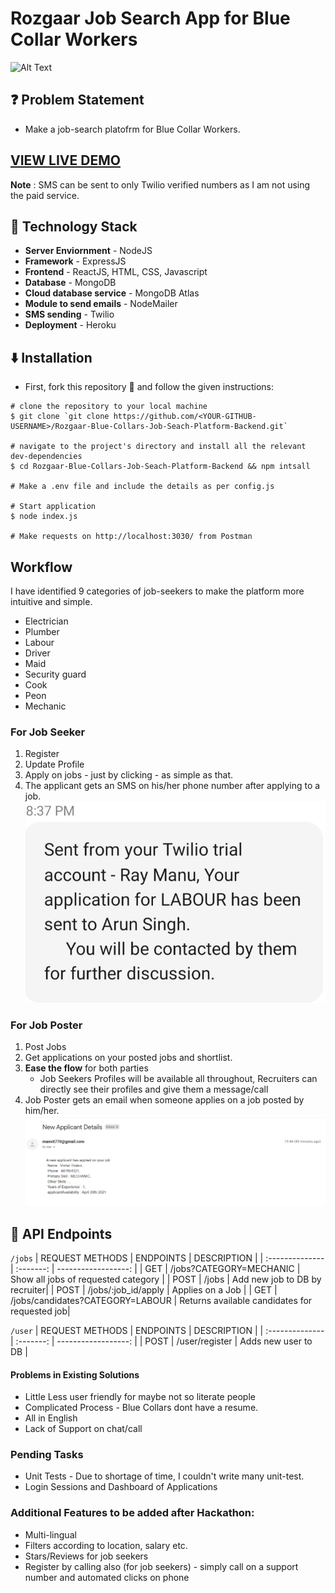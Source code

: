 # Rozgaar Job Search App for Blue Collar Workers

![Alt Text](https://media.giphy.com/media/A8pRmkexvl9jCdzS5D/giphy.gif)

## ❓ Problem Statement

- Make a job-search platofrm for Blue Collar Workers.

## [VIEW LIVE DEMO](https://practical-jepsen-534aed.netlify.app/)

**Note** : SMS can be sent to only Twilio verified numbers as I am not using the paid service.

## 🚧 Technology Stack

- **Server Enviornment** - NodeJS
- **Framework** - ExpressJS
- **Frontend** - ReactJS, HTML, CSS, Javascript
- **Database** - MongoDB
- **Cloud database service** - MongoDB Atlas
- **Module to send emails** - NodeMailer
- **SMS sending** - Twilio
- **Deployment** - Heroku

## ⬇️ Installation

- First, fork this repository 🍴 and follow the given instructions:

```
# clone the repository to your local machine
$ git clone `git clone https://github.com/<YOUR-GITHUB-USERNAME>/Rozgaar-Blue-Collars-Job-Seach-Platform-Backend.git`

# navigate to the project's directory and install all the relevant dev-dependencies
$ cd Rozgaar-Blue-Collars-Job-Seach-Platform-Backend && npm intsall

# Make a .env file and include the details as per config.js

# Start application
$ node index.js

# Make requests on http://localhost:3030/ from Postman
```

## Workflow

I have identified 9 categories of job-seekers to make the platform more intuitive and simple.

- Electrician
- Plumber
- Labour
- Driver
- Maid
- Security guard
- Cook
- Peon
- Mechanic

### For Job Seeker

1. Register
2. Update Profile
3. Apply on jobs - just by clicking - as simple as that.
4. The applicant gets an SMS on his/her phone number after applying to a job.
   ![SMS TO APPLICANT](https://github.com/Manvityagi/Rozgaar-Blue-Collars-Job-Seach-Platform-Backend/raw/main/assets/msgToApplicant.jpg)

### For Job Poster

1. Post Jobs
2. Get applications on your posted jobs and shortlist.
3. **Ease the flow** for both parties
   - Job Seekers Profiles will be available all throughout, Recruiters can directly see their profiles and give them a message/call
4. Job Poster gets an email when someone applies on a job posted by him/her.
   ![MAIL TO RECRUITER](https://github.com/Manvityagi/Rozgaar-Blue-Collars-Job-Seach-Platform-Backend/raw/main/assets/recruiterMail.PNG)

## 🔨 API Endpoints

`/jobs`
| REQUEST METHODS | ENDPOINTS | DESCRIPTION |
| :-------------- | :-------: | ------------------: |
| GET | /jobs?CATEGORY=MECHANIC | Show all jobs of requested category |
| POST | /jobs | Add new job to DB by recruiter|
| POST | /jobs/:job_id/apply | Applies on a Job |
| GET | /jobs/candidates?CATEGORY=LABOUR | Returns available candidates for requested job|

`/user`
| REQUEST METHODS | ENDPOINTS | DESCRIPTION |
| :-------------- | :-------: | ------------------: |
| POST | /user/register | Adds new user to DB |

#### Problems in Existing Solutions

- Little Less user friendly for maybe not so literate people
- Complicated Process - Blue Collars dont have a resume.
- All in English
- Lack of Support on chat/call

### Pending Tasks

- Unit Tests - Due to shortage of time, I couldn't write many unit-test.
- Login Sessions and Dashboard of Applications

### Additional Features to be added after Hackathon:

- Multi-lingual
- Filters according to location, salary etc.
- Stars/Reviews for job seekers
- Register by calling also (for job seekers) - simply call on a support number and automated clicks on phone
